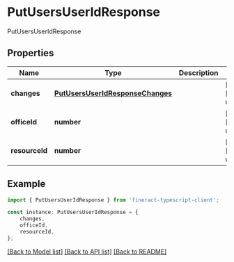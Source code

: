 # PutUsersUserIdResponse

PutUsersUserIdResponse

## Properties

Name | Type | Description | Notes
------------ | ------------- | ------------- | -------------
**changes** | [**PutUsersUserIdResponseChanges**](PutUsersUserIdResponseChanges.md) |  | [optional] [default to undefined]
**officeId** | **number** |  | [optional] [default to undefined]
**resourceId** | **number** |  | [optional] [default to undefined]

## Example

```typescript
import { PutUsersUserIdResponse } from 'fineract-typescript-client';

const instance: PutUsersUserIdResponse = {
    changes,
    officeId,
    resourceId,
};
```

[[Back to Model list]](../README.md#documentation-for-models) [[Back to API list]](../README.md#documentation-for-api-endpoints) [[Back to README]](../README.md)
